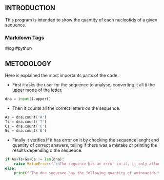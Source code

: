## INTRODUCTION
This program is intended to show the quantity of each nucleotids of a given sequence.

### Markdown Tags
#lcg #python

## METODOLOGY
Here is explained the most importants parts of the code.

- First it asks the user for the sequence to analyse, converting it all ti the upper mode of the letter.
```python
dna = input().upper()
```
- Then it counts all the correct letters on the sequence.
```python
As = dna.count('A')
Ts = dna.count('T')
Cs = dna.count('C')
Gs = dna.count('G')
```
- Finally it verifies if it has error on it by checking the sequence lenght and quantity of correct answers, telling if there was a mistake or printing the results depending o the sequence.
```python
if As+Ts+Gs+Cs != len(dna):
    raise ValueError(f'\nThe sequence has an error in it, it only allows A, T, C and G as input\nand the sequence contains {len(dna)-(As+Ts+Gs+Cs)} Non-valid positions\n')
else:
    print(f'The dna sequence has the following quantity of aminoacids:\n\tA: {As}\tT: {Ts}\tC: {Cs}\tG: {Gs}')
```
